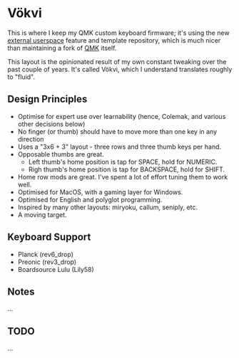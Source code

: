 # Vökvi

This is where I keep my QMK custom keyboard firmware; it's using the new [external userspace](https://docs.qmk.fm/#/newbs_external_userspace) feature and template repository, which is much nicer than maintaining a fork of [QMK](http://github.com/qmk/qmk_firmware/) itself.

This layout is the opinionated result of my own constant tweaking over the past couple of years. It's called Vökvi, which I understand translates roughly to "fluid".

## Design Principles

 - Optimise for expert use over learnability (hence, Colemak, and various other decisions below)
 - No finger (or thumb) should have to move more than one key in any direction
 - Uses a "3x6 + 3" layout - three rows and three thumb keys per hand.
 - Opposable thumbs are great. 
   - Left thumb's home position is tap for SPACE, hold for NUMERIC. 
   - Righ thumb's home position is tap for BACKSPACE, hold for SHIFT.
 - Home row mods are great. I've spent a lot of effort tuning them to work well.
 - Optimised for MacOS, with a gaming layer for Windows.
 - Optimised for English and polyglot programming.
 - Inspired by many other layouts: miryoku, callum, seniply, etc.
 - A moving target.

## Keyboard Support

 - Planck (rev6_drop)
 - Preonic (rev3_drop)
 - Boardsource Lulu (Lily58)

## Notes

...

## TODO

...
